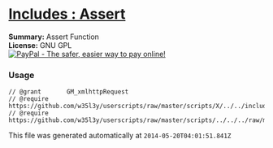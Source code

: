 
# [Includes : Assert](.)

**Summary:** Assert Function<br />
**License:** GNU GPL<br />
[![PayPal - The safer, easier way to pay online!](https://www.paypalobjects.com/en_US/i/btn/btn_donate_SM.gif "PayPal - The safer, easier way to pay online!")](http://goo.gl/Fv19S)
### Usage
```
// @grant		GM_xmlhttpRequest
// @require		https://github.com/w35l3y/userscripts/raw/master/scripts/X/../../includes/Includes__Notify/292725.user.js
// @require	https://github.com/w35l3y/userscripts/raw/master/scripts/../../../raw/master/includes/Includes__Assert/288385.user.js
```

This file was generated automatically at `2014-05-20T04:01:51.841Z`